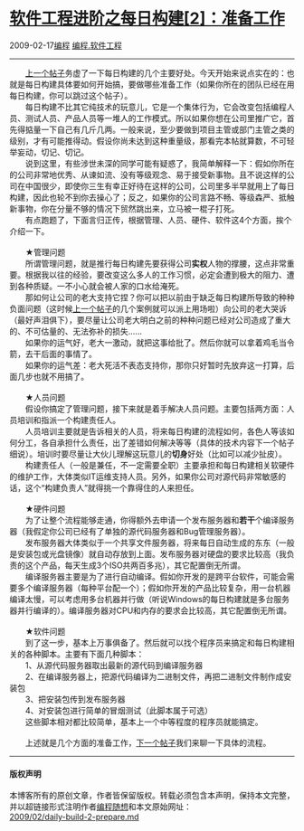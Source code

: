 <!DOCTYPE html>
<html xmlns="http://www.w3.org/1999/xhtml" xml:lang="zh-CN">
<head>
<meta http-equiv="Content-Type" content="text/html; charset=utf-8" />
<meta name="generator" content="Python script by program.think@gmail.com" />
<meta name="provider" content="program-think.blogspot.com" />
<link type="text/css" rel="stylesheet" href="../../css/program-think.css" />
<title>软件工程进阶之每日构建[2]：准备工作 - 编程随想的博客</title>
</head>
<body>
<div id="main" style="width:100%;">
<h1><a href="../../index.md" title="回到首页">软件工程进阶之每日构建[2]：准备工作</a></h1>
<div class="post-info"><span class="date-header">2009-02-17</span><a href="../../tags/E7BC96E7A88B.md" class="tag">编程</a> <a href="../../tags/E7BC96E7A88B.E8BDAFE4BBB6E5B7A5E7A88B.md" class="tag">编程.软件工程</a> </div>
<hr>
<div class="post">
　　<a href="../../2009/02/daily-build-1-advantage.md">上一个帖子</a>务虚了一下每日构建的几个主要好处。今天开始来说点实在的：也就是每日构建具体要如何开始搞，要做哪些准备工作（如果你所在的团队已经在用每日构建，你可以跳过这个帖子）。<!--program-think--><br />　　每日构建不比其它纯技术的玩意儿，它是一个集体行为，它会改变包括编程人员、测试人员、产品人员等一堆人的工作模式。所以如果你想在公司里推广它，首先得掂量一下自己有几斤几两。一般来说，至少要做到项目主管或部门主管之类的级别，才有可能推得动。假设你尚未达到这种重量级，那看完本帖就算数，不可轻举妄动，切记、切记。<br />　　说到这里，有些涉世未深的同学可能有疑惑了，我简单解释一下：假如你所在的公司非常地优秀、从谏如流、没有等级观念、易于接受新事物。且不说这样的公司在中国很少，即使你三生有幸正好待在这样的公司，公司里多半早就用上了每日构建，因此也轮不到你去操心了；反之，如果你的公司言路不畅、等级森严、抵触新事物，你在分量不够的情况下贸然跳出来，立马被一棍子打死。<br />　　有点跑题了，下面言归正传，根据管理、人员、硬件、软件这4个方面，挨个介绍一下。<br /><br />　　★管理问题<br />　　所谓管理问题，就是推行每日构建先要获得公司<b>实权</b>人物的撑腰，这点非常重要。根据我以往的经验，要改变这么多人的工作习惯，必定会遭到极大的阻力、遭到各种质疑。一不小心就会被人家的口水给淹死。<br />　　那如何让公司的老大支持它捏？你可以把以前由于缺乏每日构建所导致的种种负面问题（这时候<a href="../../2009/02/daily-build-1-advantage.md">上一个帖子</a>的几个案例就可以派上用场啦）向公司的老大哭诉（最好声泪俱下），要尽量让公司老大明白之前的种种问题已经对公司造成了重大的、不可估量的、无法弥补的损失......<br />　　如果你的运气好，老大一激动，就把这事给批了。然后你就可以拿着鸡毛当令箭，去干后面的事情了。<br />　　如果你的运气差：老大死活不表态支持你，那你只好暂时先放弃这一打算，后面几步也就不用搞了。<br /><br />　　★人员问题<br />　　假设你搞定了管理问题，接下来就是着手解决人员问题。主要包括两方面：人员培训和指派一个构建责任人。<br />　　人员培训主要就是告诉相关的人员，将来每日构建的流程如何，各色人等该如何分工，各自承担什么责任，出了差错如何解决等等（具体的技术内容下一个帖子细说）。培训时要尽量让大伙儿理解这玩意儿的<b>切身</b>好处（比如可以减少扯皮）。<br />　　构建责任人（一般是兼任，不一定需要全职）主要承担和每日构建相关软硬件的维护工作，大体类似IT运维支持人员。另外，如果你公司对源代码非常敏感的话，这个“构建负责人”就得挑一个靠得住的人来担任。<br /><br />　　★硬件问题<br />　　为了让整个流程能够走通，你得额外去申请一个发布服务器和<b>若干</b>个编译服务器（我假定你公司已经有了单独的源代码服务器和Bug管理服务器）。<br />　　发布服务器大体类似于一个共享文件服务器，将来每日自动生成的东东（一般是安装包或光盘镜像）就自动存放到上面。发布服务器对硬盘的要求比较高（我负责的这个产品，每天生成3个ISO共两百多兆），其它配置倒无所谓。<br />　　编译服务器主要是为了进行自动编译。假如你开发的是跨平台软件，可能会需要多个编译服务器（每种平台配一个）；假如你开发的产品比较复杂，用一台机器编译太慢，可以考虑用多台机器并行做（听说Windows的每日构建就是多台服务器并行编译的）。编译服务器对CPU和内存的要求会比较高，其它配置倒无所谓。<br /><br />　　★软件问题<br />　　到了这一步，基本上万事俱备了。然后就可以找个程序员来搞定和每日构建相关的各种脚本。主要有下面几种脚本：<br />　　1、从源代码服务器取出最新的源代码到编译服务器<br />　　2、在编译服务器上，把源代码编译为二进制文件，再把二进制文件制作成安装包<br />　　3、把安装包传到发布服务器<br />　　4、对安装包进行简单的冒烟测试（此脚本属于可选）<br />　　这些脚本相对都比较简单，基本上一个中等程度的程序员就能搞定。<br /><br />　　上述就是几个方面的准备工作，<a href="../../2009/02/daily-build-3-proces.md">下一个帖子</a>我们来聊一下具体的流程。<div class="blogger-post-footer">
</div>
<hr>
<div class="copyright">
<h4>版权声明</h4>
本博客所有的原创文章，作者皆保留版权。转载必须包含本声明，保持本文完整，并以超链接形式注明作者<a href="mailto:program.think@gmail.com">编程随想</a>和本文原始网址：<br>
<a href="2009/02/daily-build-2-prepare.md">2009/02/daily-build-2-prepare.md</a>
</div>
</div>
</body>
</html>
